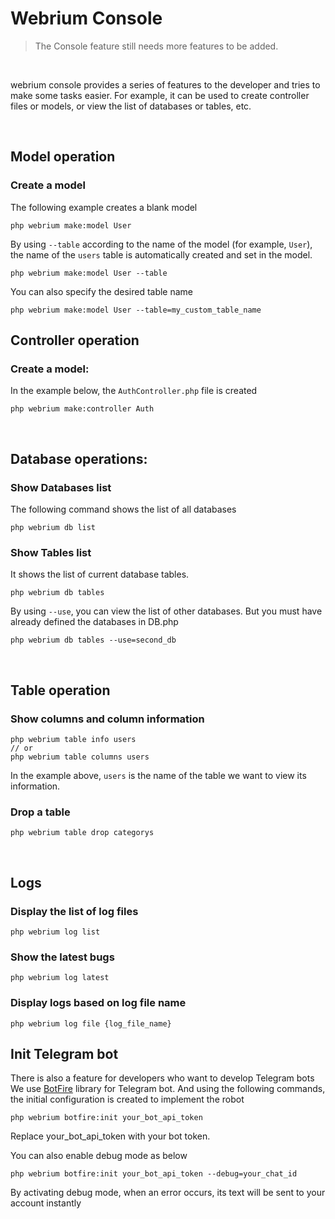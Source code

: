 # Webrium Console

> The Console feature still needs more features to be added.

<br>

webrium console provides a series of features to the developer and tries to make some tasks easier. For example, it can be used to create controller files or models, or view the list of databases or tables, etc.

<br>

## Model operation

### Create a model

The following example creates a blank model
```
php webrium make:model User
```

By using `--table` according to the name of the model (for example, `User`), the name of the `users` table is automatically created and set in the model.

```
php webrium make:model User --table
```

You can also specify the desired table name

```
php webrium make:model User --table=my_custom_table_name
```

## Controller operation


### Create a model:
In the example below, the `AuthController.php` file is created

```
php webrium make:controller Auth
```

<br>

## Database operations:

### Show Databases list

The following command shows the list of all databases

```
php webrium db list
```

### Show Tables list

It shows the list of current database tables. 

```
php webrium db tables
```
By using `--use`, you can view the list of other databases. But you must have already defined the databases in DB.php
```
php webrium db tables --use=second_db
```

<br>


## Table operation

### Show columns and column information
```
php webrium table info users
// or
php webrium table columns users
```
In the example above, `users` is the name of the table we want to view its information.

### Drop a table

```
php webrium table drop categorys
```

<br>

## Logs

### Display the list of log files

```
php webrium log list
```

### Show the latest bugs

```
php webrium log latest
```

### Display logs based on log file name

```
php webrium log file {log_file_name}
```


## Init Telegram bot
There is also a feature for developers who want to develop Telegram bots
We use [BotFire](github.com/botfire/botfire/) library for Telegram bot. And using the following commands, the initial configuration is created to implement the robot

```
php webrium botfire:init your_bot_api_token
```
Replace your_bot_api_token with your bot token.

You can also enable debug mode as below

```
php webrium botfire:init your_bot_api_token --debug=your_chat_id
```
By activating debug mode, when an error occurs, its text will be sent to your account instantly

